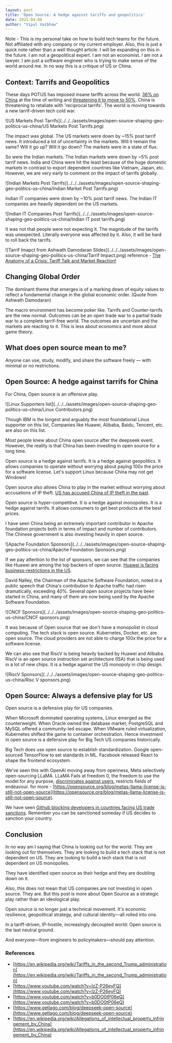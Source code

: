 ```yaml
---
layout: post
title: 'Open Source: A hedge against tariffs and geopolitics'
date: 2025-04-08
author: "Vipul Vaibhaw"
---
```


Note - This is my personal take on how to build tech teams for the future. Not affiliated with any company or my current employer.
Also, this is just a quick note rather than a well thought article. I will be expanding on this in the future.
I am not a geopolitical expert. I am not an economist. I am not a lawyer. I am just a software engineer who is trying to make sense of the world around me.
In no way this is a critique of US or China.


## Context: Tarrifs and Geopolitics

These days POTUS has imposed insane tariffs across the world. [36% on China](https://en.wikipedia.org/wiki/Tariffs_in_the_second_Trump_administration) at the time of writing and [threatening it to move to 50%](https://timesofindia.indiatimes.com/world/china/mistake-on-top-of-a-mistake-china-hits-back-at-trumps-additional-50-tariff-threat/articleshow/120080164.cms). China is threatening to retaliate with 'reciprocal tarrifs'. The world is moving towards a new tarrif-driven tech cold war.

![US Markets Post Tarrifs](../../../assets/images/open-source-shaping-geo-politics-us-china/US Markets Post Tarrifs.png)

The impact was global. The US markets were down by ~15% post tarrif news. It introduced a lot of uncertainty in the markets. Will it remain the same? Will it go up? Will it go down? The markets were in a state of flux.

So were the Indian markets. The Indian markets were down by ~5% post tarrif news. India and China were hit the least because of the huge domestic markets in contrast to export dependent countries like Vietnam, Japan, etc. However, we are very early to comment on the impact of tarrifs globally.

![Indian Markets Post Tarrifs](../../../assets/images/open-source-shaping-geo-politics-us-china/Indian Market Post Tarrifs.png)

Indian IT companies were down by ~10% post tarrif news. The Indian IT companies are heavily dependent on the US markets.

![Indian IT Companies Post Tarrifs](../../../assets/images/open-source-shaping-geo-politics-us-china/Indian IT post tarrifs.png)

It was not that people were not expecting it. The magnitude of the tarrifs was unexpected. Literally everyone was affected by it. Also, it will be hard to roll back the tarrifs.

![Tarrif Imapct from Ashwath Damodaran Slides](../../../assets/images/open-source-shaping-geo-politics-us-china/Tarrif Impact.png)
reference - [The Anatomy of a Crisis: Tariff Talk and Market Reaction!](https://www.youtube.com/watch?v=IzZ-P26eyFQ&t=9s)

## Changing Global Order

The dominant theme that emerges is of a marking down of equity values to reflect a fundamental change in the global economic order. (Quote from Ashwath Damodaran)

The macro environment has become poker like. Tarrifs and Counter-tarrifs are the new normal. Outcomes can be an open trade war to a partial trade war to a complete tarrif-free world. The outcomes are uncertain and the markets are reacting to it.
This is less about economics and more about game theory.

## What does open source mean to me?
Anyone can use, study, modify, and share the software freely — with minimal or no restrictions.


## Open Source: A hedge against tarrifs for China

For China, Open source is an offensive play.

![Linux Supporters list](../../../assets/images/open-source-shaping-geo-politics-us-china/Linux Contributors.png)

Though IBM is the longest and arguably the most foundational Linux supporter on this list, Companies like Huawei, Alibaba, Baidu, Tencent, etc. are also on this list.

Most people knew about China open source after the deepseek event. However, the reality is that China has been investing in open source for a long time.

Open source is a hedge against tarrifs. It is a hedge against geopolitics. It allows companies to operate without worrying about paying 100x the price for a software license. Let's support Linux because China may not get Windows!

Open source also allows China to play in the market without worrying about accusations of IP theft. [US has accused China of IP theft in the past](https://en.wikipedia.org/wiki/Allegations_of_intellectual_property_infringement_by_China#:~:text=increased%20financial%20penalties.-,U.S.%20enforcement%20efforts%20and%20litigation,UMC%20of%20stealing%20chip%20designs.).

Open source is hyper-competitive. It is a hedge against monopolies. It is a hedge against tarrifs. It allows consumers to get best products at the best prices.

I have seen China being an extremely important contributor in Apache foundation projects both in terms of impact and number of contributors. The Chinese government is also investing heavily in open source.

![Apache Foundation Sponsors](../../../assets/images/open-source-shaping-geo-politics-us-china/Apache Foundation Sponsors.png)

If we pay attention to the list of sponsors, we can see that the companies like Huawei are among the top backers of open source. [Huawei is facing business-restrictions in the US](https://en.wikipedia.org/wiki/Criticism_of_Huawei#U.S._business_restrictions).

David Nalley, the Chairman of the Apache Software Foundation, noted in a public speech that China's contribution to Apache traffic had risen dramatically, exceeding 40%. Several open source projects have been started in China, and many of them are now being used by the Apache Software Foundation.

![CNCF Sponsors](../../../assets/images/open-source-shaping-geo-politics-us-china/CNCF sponsors.png)

It was because of Open source that we don't have a monopolist in cloud computing. The tech stack is open source. Kubernetes, Docker, etc. are open source. The cloud providers are not able to charge 100x the price for a software license.

We can also see that RiscV is being heavily backed by Huawei and Alibaba. RiscV is an open source instruction set architecture (ISA) that is being used in a lot of new chips. It is a hedge against the US monopoly in chip design.

![RiscV Sponsors](../../../assets/images/open-source-shaping-geo-politics-us-china/Risc V sponsors.png)

## Open Source: Always a defensive play for US

Open source is a defensive play for US companies.

When Microsoft dominated operating systems, Linux emerged as the counterweight. When Oracle owned the database market, PostgreSQL and MySQL offered a community-led escape. When VMware ruled virtualization, Kubernetes shifted the game to container orchestration. Hence investment in open source is a defensive play for Big Tech US companies historically.

Big Tech does use open source to establish standardization. Google open-sourced TensorFlow to set standards in ML. Facebook released React to shape the frontend ecosystem.

We’ve seen this with OpenAI moving away from openness, Meta selectively open-sourcing LLaMA. LLaMA Fails at freedom 0, the freedom to use the model for any purpose, [discriminates against users](https://ioplus.nl/en/posts/european-union-excluded-from-llama-4-multimodal-models), restricts fields of endeavour. for more - [https://opensource.org/blog/metas-llama-license-is-still-not-open-source](https://opensource.org/blog/metas-llama-license-is-still-not-open-source).

We have seen [Github blocking developers in countries facing US trade sanctions](https://www.zdnet.com/article/github-starts-blocking-developers-in-countries-facing-us-trade-sanctions/). Remember you can be sanctioned someday if US decides to sanction your country.


## Conclusion

In no way am I saying that China is looking out for the world. They are looking out for themselves. They are looking to build a tech stack that is not dependent on US. They are looking to build a tech stack that is not dependent on US monopolies.

They have identified open source as their hedge and they are doubling down on it.

Also, this does not mean that US companies are not investing in open source. They are. But this post is more about Open Source as a strategic play rather than an ideological play.

Open source is no longer just a technical movement. It's economic resilience, geopolitical strategy, and cultural identity—all rolled into one.

In a tariff-driven, IP-hostile, increasingly decoupled world: Open source is the last neutral ground.

And everyone—from engineers to policymakers—should pay attention.

### References

- [https://en.wikipedia.org/wiki/Tariffs_in_the_second_Trump_administration](https://en.wikipedia.org/wiki/Tariffs_in_the_second_Trump_administration)
- [https://www.youtube.com/watch?v=IzZ-P26eyFQ](https://www.youtube.com/watch?v=IzZ-P26eyFQ)
- [https://www.youtube.com/watch?v=b0DO0tP06eQ](https://www.youtube.com/watch?v=b0DO0tP06eQ)
- [https://www.getlago.com/blog/deepseek-open-source](https://www.getlago.com/blog/deepseek-open-source)
- [https://en.wikipedia.org/wiki/Allegations_of_intellectual_property_infringement_by_China](https://en.wikipedia.org/wiki/Allegations_of_intellectual_property_infringement_by_China)